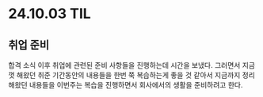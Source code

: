 # 24.10.03 TIL

## 취업 준비

합격 소식 이후 취업에 관련된 준비 사항들을 진행하는데 시간을 보냈다. 그러면서 지금껏 해왔던 취준 기간동안의 내용들을 한번 쭉 복습하는게 좋을 것 같아서 지금까지 정리해왔던 내용들을 이번주는 복습을 진행하면서 회사에서의 생활을 준비하려고 한다.
